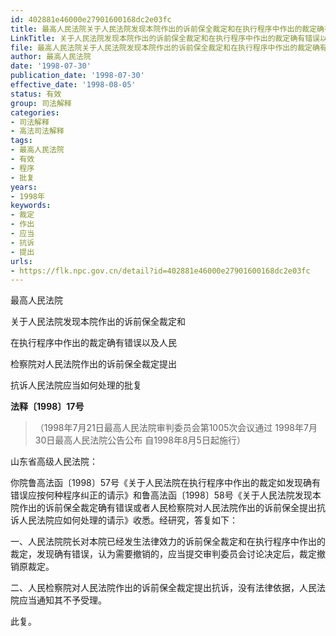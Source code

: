 ```yaml
---
id: 402881e46000e27901600168dc2e03fc
title: 最高人民法院关于人民法院发现本院作出的诉前保全裁定和在执行程序中作出的裁定确有错误以及人民检察院对人民法院作出的诉前保全裁定提出抗诉人民法院应当如何处理的批复
LinkTitle: 关于人民法院发现本院作出的诉前保全裁定和在执行程序中作出的裁定确有错误以及人民检察院对人民法院作出的诉前保全裁定提出抗诉人民法院应当如何处理的批复
file: 最高人民法院关于人民法院发现本院作出的诉前保全裁定和在执行程序中作出的裁定确有错误以及人民检察院对人民法院作出的诉前保全裁定提出抗诉人民法院_402881e46000e27901600168dc2e03fc.docx
author: 最高人民法院
date: '1998-07-30'
publication_date: '1998-07-30'
effective_date: '1998-08-05'
status: 有效
group: 司法解释
categories:
- 司法解释
- 高法司法解释
tags:
- 最高人民法院
- 有效
- 程序
- 批复
years:
- 1998年
keywords:
- 裁定
- 作出
- 应当
- 抗诉
- 提出
urls:
- https://flk.npc.gov.cn/detail?id=402881e46000e27901600168dc2e03fc
---
```


最高人民法院

关于人民法院发现本院作出的诉前保全裁定和

在执行程序中作出的裁定确有错误以及人民

检察院对人民法院作出的诉前保全裁定提出

抗诉人民法院应当如何处理的批复

**法释〔1998〕17号**

> （1998年7月21日最高人民法院审判委员会第1005次会议通过 1998年7月30日最高人民法院公告公布 自1998年8月5日起施行）

山东省高级人民法院：

你院鲁高法函〔1998〕57号《关于人民法院在执行程序中作出的裁定如发现确有错误应按何种程序纠正的请示》和鲁高法函〔1998〕58号《关于人民法院发现本院作出的诉前保全裁定确有错误或者人民检察院对人民法院作出的诉前保全提出抗诉人民法院应如何处理的请示》收悉。经研究，答复如下：

一、人民法院院长对本院已经发生法律效力的诉前保全裁定和在执行程序中作出的裁定，发现确有错误，认为需要撤销的，应当提交审判委员会讨论决定后，裁定撤销原裁定。

二、人民检察院对人民法院作出的诉前保全裁定提出抗诉，没有法律依据，人民法院应当通知其不予受理。

此复。
